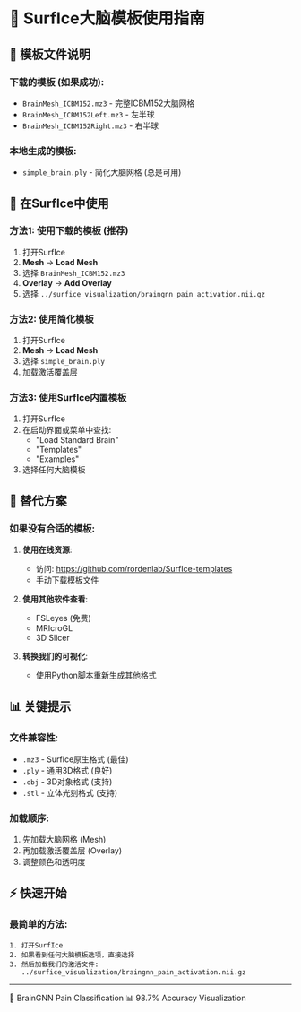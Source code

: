 # 🧠 SurfIce大脑模板使用指南

## 📁 模板文件说明

### 下载的模板 (如果成功):
- `BrainMesh_ICBM152.mz3` - 完整ICBM152大脑网格
- `BrainMesh_ICBM152Left.mz3` - 左半球
- `BrainMesh_ICBM152Right.mz3` - 右半球

### 本地生成的模板:
- `simple_brain.ply` - 简化大脑网格 (总是可用)

## 🚀 在SurfIce中使用

### 方法1: 使用下载的模板 (推荐)
1. 打开SurfIce
2. **Mesh** → **Load Mesh**
3. 选择 `BrainMesh_ICBM152.mz3`
4. **Overlay** → **Add Overlay**
5. 选择 `../surfice_visualization/braingnn_pain_activation.nii.gz`

### 方法2: 使用简化模板
1. 打开SurfIce
2. **Mesh** → **Load Mesh**
3. 选择 `simple_brain.ply`
4. 加载激活覆盖层

### 方法3: 使用SurfIce内置模板
1. 打开SurfIce
2. 在启动界面或菜单中查找:
   - "Load Standard Brain"
   - "Templates"
   - "Examples"
3. 选择任何大脑模板

## 🔧 替代方案

### 如果没有合适的模板:
1. **使用在线资源**:
   - 访问: https://github.com/rordenlab/SurfIce-templates
   - 手动下载模板文件

2. **使用其他软件查看**:
   - FSLeyes (免费)
   - MRIcroGL
   - 3D Slicer

3. **转换我们的可视化**:
   - 使用Python脚本重新生成其他格式

## 📊 关键提示

### 文件兼容性:
- `.mz3` - SurfIce原生格式 (最佳)
- `.ply` - 通用3D格式 (良好)
- `.obj` - 3D对象格式 (支持)
- `.stl` - 立体光刻格式 (支持)

### 加载顺序:
1. 先加载大脑网格 (Mesh)
2. 再加载激活覆盖层 (Overlay)
3. 调整颜色和透明度

## ⚡ 快速开始

### 最简单的方法:
```
1. 打开SurfIce
2. 如果看到任何大脑模板选项，直接选择
3. 然后加载我们的激活文件:
   ../surfice_visualization/braingnn_pain_activation.nii.gz
```

---
🧠 BrainGNN Pain Classification
📊 98.7% Accuracy Visualization
